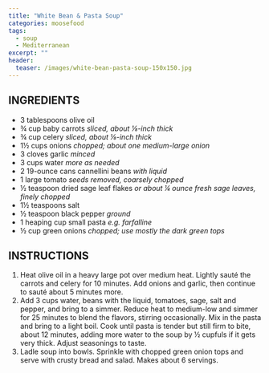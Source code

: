 ```yaml
---
title: "White Bean & Pasta Soup"
categories: moosefood
tags: 
  - soup
  - Mediterranean
excerpt: ""
header:
  teaser: /images/white-bean-pasta-soup-150x150.jpg
---
```


## INGREDIENTS
* 3 tablespoons olive oil
* ¾ cup baby carrots *sliced, about ⅛-inch thick*
* ¾ cup celery *sliced, about ⅛-inch thick*
* 1½ cups onions *chopped; about one medium-large onion*
* 3 cloves garlic *minced*
* 3 cups water *more as needed*
* 2 19-ounce cans cannellini beans *with liquid*
* 1 large tomato *seeds removed, coarsely chopped*
* ½ teaspoon dried sage leaf flakes *or about ¼ ounce fresh sage leaves, finely chopped*
* 1½ teaspoons salt
* ½ teaspoon black pepper *ground*
* 1 heaping cup small pasta *e.g. farfalline*
* ½ cup green onions *chopped; use mostly the dark green tops*

## INSTRUCTIONS
1. Heat olive oil in a heavy large pot over medium heat. Lightly sauté the carrots and celery for 10 minutes. Add onions and garlic, then continue to sauté about 5 minutes more.
2. Add 3 cups water, beans with the liquid, tomatoes, sage, salt and pepper, and bring to a simmer. Reduce heat to medium-low and simmer for 25 minutes to blend the flavors, stirring occasionally. Mix in the pasta and bring to a light boil. Cook until pasta is tender but still firm to bite, about 12 minutes, adding more water to the soup by ½ cupfuls if it gets very thick. Adjust seasonings to taste. 
3. Ladle soup into bowls. Sprinkle with chopped green onion tops and serve with crusty bread and salad. Makes about 6 servings.
